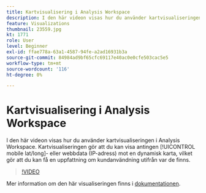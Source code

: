 ```yaml
---
title: Kartvisualisering i Analysis Workspace
description: I den här videon visas hur du använder kartvisualiseringen i Analysis Workspace. Med kartvisualiseringen kan du visa antingen mobildata (lat/long) eller webbdata (IP-adress) mot en dynamisk karta, så att du kan få en uppfattning om hur kunderna använder sig av deras plats.
feature: Visualizations
thumbnail: 23559.jpg
kt: 1771
role: User
level: Beginner
exl-id: ffae778a-63a1-4587-94fe-a2ad16931b3a
source-git-commit: 84984ad9bf65cfc69117e40ac0e0cfe503cac5e5
workflow-type: tm+mt
source-wordcount: '116'
ht-degree: 0%

---
```


# Kartvisualisering i Analysis Workspace

I den här videon visas hur du använder kartvisualiseringen i Analysis Workspace. Kartvisualiseringen gör att du kan visa antingen [!UICONTROL mobile lat/long]- eller webbdata (IP-adress) mot en dynamisk karta, vilket gör att du kan få en uppfattning om kundanvändning utifrån var de finns.

>[!VIDEO](https://video.tv.adobe.com/v/23559/?quality=12&learn=on)

Mer information om den här visualiseringen finns i [dokumentationen](https://experienceleague.adobe.com/docs/analytics/analyze/analysis-workspace/visualizations/map-visualization.html?lang=sv-SE).
